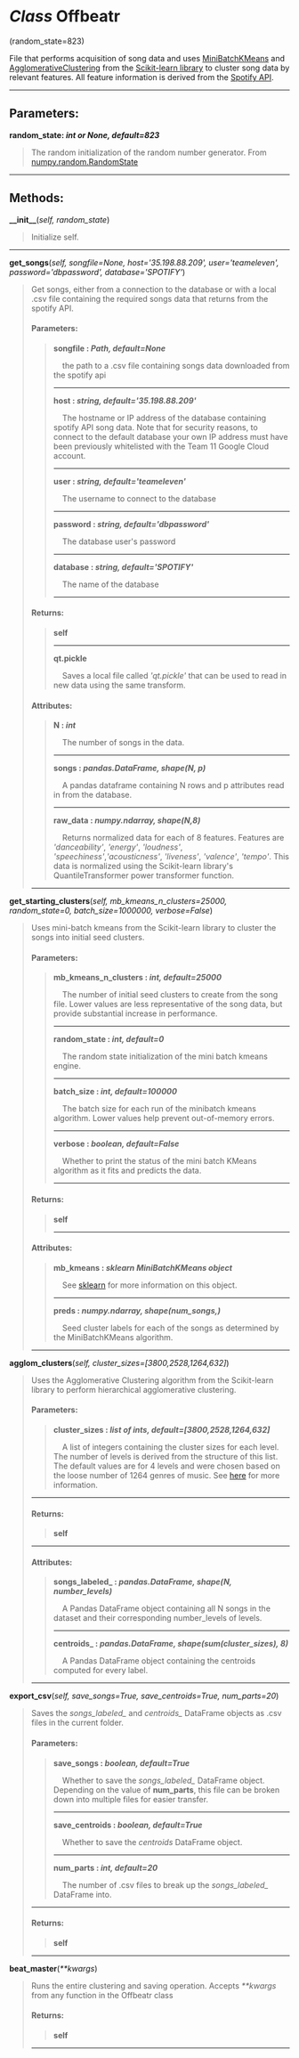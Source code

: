 # *Class* Offbeatr
(random_state=823)

File that performs acquisition of song data and uses [MiniBatchKMeans](https://scikit-learn.org/stable/modules/generated/sklearn.cluster.MiniBatchKMeans.html) and [AgglomerativeClustering](https://scikit-learn.org/stable/index.html) from the [Scikit-learn library](https://scikit-learn.org/stable/modules/generated/sklearn.cluster.AgglomerativeClustering.html) to cluster song data by relevant features. All feature information is derived from the [Spotify API](https://developer.spotify.com/).

---

## Parameters:

**random\_state: *int or None, default=823***
>The random initialization of the random number generator. From [numpy.random.RandomState](https://docs.scipy.org/doc/numpy-1.15.0/reference/generated/numpy.random.RandomState.html)

---

## Methods:

**\_\_init\_\_**(*self, random_state*)
>Initialize self.
---


**get\_songs**(*self, songfile=None, host='35.198.88.209', user='teameleven', password='dbpassword', database='SPOTIFY'*)
>Get songs, either from a connection to the database or with a local .csv file containing the required songs data that returns from the spotify API.
>
>#### Parameters:
>
>>**songfile : *Path, default=None***
>>
>>    &nbsp;&nbsp;&nbsp;&nbsp;the path to a .csv file containing songs data downloaded from the spotify api
>>
>>---
>>
>>**host : *string, default='35.198.88.209'***
>>
>>    &nbsp;&nbsp;&nbsp;&nbsp;The hostname or IP address of the database containing spotify API song data. Note that for security reasons, to connect to the default database your own IP address must have been previously whitelisted with the Team 11 Google Cloud account. 
>>
>>---
>>
>>**user : *string, default='teameleven'***
>>
>>    &nbsp;&nbsp;&nbsp;&nbsp;The username to connect to the database
>>
>>---
>>
>>**password : *string, default='dbpassword'***
>>
>>    &nbsp;&nbsp;&nbsp;&nbsp;The database user's password
>>
>>---
>>
>>**database : *string, default='SPOTIFY'***
>>
>>    &nbsp;&nbsp;&nbsp;&nbsp;The name of the database
>>
>>---
>
>
>#### Returns:
>
>>**self**
>>
>>---
>>
>>**qt.pickle**
>>
>>    &nbsp;&nbsp;&nbsp;&nbsp;Saves a local file called *'qt.pickle'* that can be used to read in new data using the same transform.
>>
>
>
>#### Attributes:
>
>>**N : *int***
>>
>>    &nbsp;&nbsp;&nbsp;&nbsp;The number of songs in the data.
>>
>>---
>>
>>**songs : *pandas.DataFrame, shape(N, p)***
>>
>>    &nbsp;&nbsp;&nbsp;&nbsp;A pandas dataframe containing N rows and p attributes read in from the database.
>>
>>---
>>
>>**raw_data : *numpy.ndarray, shape(N,8)***
>>
>>    &nbsp;&nbsp;&nbsp;&nbsp;Returns normalized data for each of 8 features. Features are *'danceability'*, *'energy'*, *'loudness'*, *'speechiness'*,*'acousticness'*, *'liveness'*, *'valence'*, *'tempo'*. This data is normalized using the Scikit-learn library's QuantileTransformer power transformer function.
>>
>---


**get\_starting\_clusters**(*self, mb\_kmeans\_n\_clusters=25000, random\_state=0, batch\_size=1000000, verbose=False*)
>Uses mini-batch kmeans from the Scikit-learn library to cluster the songs into initial seed clusters.
>
>#### Parameters:
>
>>**mb\_kmeans\_n\_clusters : *int, default=25000***
>>
>>    &nbsp;&nbsp;&nbsp;&nbsp;The number of initial seed clusters to create from the song file. Lower values are less representative of the song data, but provide substantial increase in performance. 
>>
>>---
>>
>>**random\_state : *int, default=0***
>>
>>    &nbsp;&nbsp;&nbsp;&nbsp;The random state initialization of the mini batch kmeans engine. 
>>
>>---
>>
>>**batch\_size : *int, default=100000***
>>
>>    &nbsp;&nbsp;&nbsp;&nbsp;The batch size for each run of the minibatch kmeans algorithm. Lower values help prevent out-of-memory errors. 
>>
>>---
>>
>>**verbose : *boolean, default=False***
>>
>>    &nbsp;&nbsp;&nbsp;&nbsp;Whether to print the status of the mini batch KMeans algorithm as it fits and predicts the data. 
>>
>>---
>
>
>
>#### Returns:
>
>>**self**
>>
>>---
>
>
>
>#### Attributes:
>
>>**mb_kmeans : *sklearn MiniBatchKMeans object***
>>
>>    &nbsp;&nbsp;&nbsp;&nbsp;See [sklearn](https://scikit-learn.org/stable/modules/generated/sklearn.cluster.MiniBatchKMeans.html) for more information on this object.
>>
>>---
>>
>>**preds : *numpy.ndarray, shape(num_songs,)***
>>
>>    &nbsp;&nbsp;&nbsp;&nbsp;Seed cluster labels for each of the songs as determined by the MiniBatchKMeans algorithm.
>
>---


**agglom\_clusters**(*self, cluster_sizes=[3800,2528,1264,632]*)
>Uses the Agglomerative Clustering algorithm from the Scikit-learn library to perform hierarchical agglomerative clustering.
>
>#### Parameters:
>
>>**cluster\_sizes : *list of ints, default=[3800,2528,1264,632]***
>>
>>    &nbsp;&nbsp;&nbsp;&nbsp;A list of integers containing the cluster sizes for each level. The number of levels is derived from the structure of this list. The default values are for 4 levels and were chosen based on the loose number of 1264 genres of music. See [here](https://www.theguardian.com/music/2014/sep/04/-sp-from-charred-death-to-deep-filthstep-the-1264-genres-that-make-modern-music) for more information.
>
>---
>#### Returns:
>
>>**self**
> ---
>
>#### Attributes:
>
>>**songs_labeled_ : *pandas.DataFrame, shape(N, number_levels)***
>>
>>    &nbsp;&nbsp;&nbsp;&nbsp;A Pandas DataFrame object containing all N songs in the dataset and their corresponding number_levels of levels. 
>>
>>---
>>
>>**centroids_ : *pandas.DataFrame, shape(sum(cluster_sizes), 8)***
>>
>>    &nbsp;&nbsp;&nbsp;&nbsp;A Pandas DataFrame object containing the centroids computed for every label.
>
>---


**export\_csv**(*self, save_songs=True, save_centroids=True, num_parts=20*)
>    Saves the *songs_labeled_* and *centroids_* DataFrame objects as .csv files in the current folder.
>
>#### Parameters:
>
>>**save_songs : *boolean, default=True***
>>
>>    &nbsp;&nbsp;&nbsp;&nbsp;Whether to save the *songs_labeled_* DataFrame object. Depending on the value of **num_parts**, this file can be broken down into multiple files for easier transfer.
>>
>>---
>>
>>**save_centroids : *boolean, default=True***
>>
>>    &nbsp;&nbsp;&nbsp;&nbsp;Whether to save the *centroids* DataFrame object. 
>>
>>---
>>
>>**num_parts : *int, default=20***
>>
>>    &nbsp;&nbsp;&nbsp;&nbsp;The number of .csv files to break up the *songs_labeled_* DataFrame into.
>---
>
>#### Returns:
>
>>**self**
>
>---
>


**beat\_master**(*\*\*kwargs*)
>    Runs the entire clustering and saving operation. Accepts *\*\*kwargs* from any function in the Offbeatr class
>
>
>#### Returns:
>
>>**self**
>
>---
>
